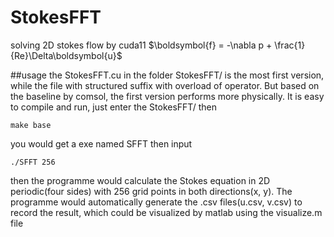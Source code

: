 # StokesFFT
solving 2D stokes flow by cuda11
$\boldsymbol{f} = -\nabla p + \frac{1}{Re}\Delta\boldsymbol{u}$

##usage
the StokesFFT.cu in the folder StokesFFT/ is the most first version, while the file with structured suffix with overload of operator. But based on the baseline by comsol, the first version performs more physically. It is easy to compile and run, just enter the StokesFFT/ then 
```
make base
```
you would get a exe named SFFT then input
```
./SFFT 256
```
then the programme would calculate the Stokes equation in 2D periodic(four sides) with 256 grid points in both directions(x, y).
The programme would automatically generate the .csv files(u.csv, v.csv) to record the result, which could be visualized by matlab using the visualize.m file

